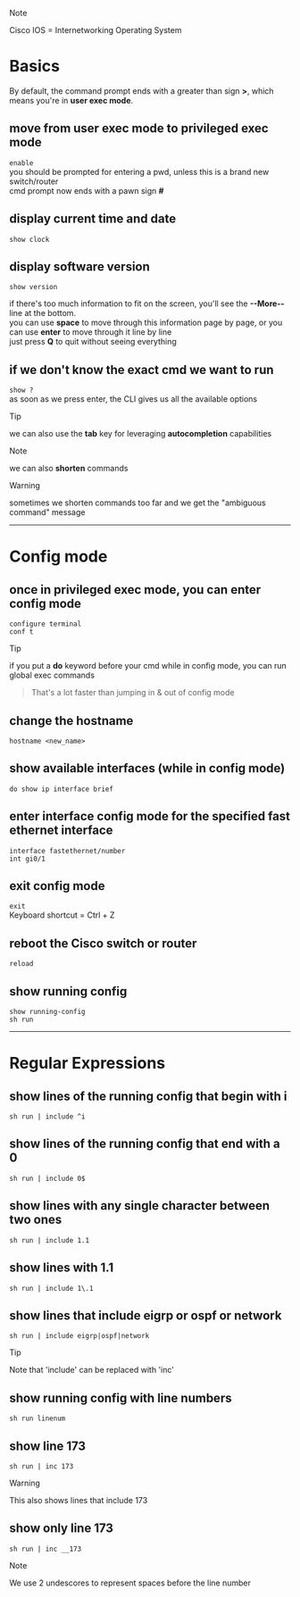 >[!Note]
>Cisco IOS = Internetworking Operating System

# Basics

By default, the command prompt ends with a greater than sign **>**, which means you're in **user exec mode**.

## move from user exec mode to privileged exec mode
`enable`  
you should be prompted for entering a pwd, unless this is a brand new switch/router  
cmd prompt now ends with a pawn sign **#**

## display current time and date
`show clock`  

## display software version
`show version`  

if there's too much information to fit on the screen, you'll see the **--More--** line at the bottom.  
you can use **space** to move through this information page by page, or you can use **enter** to move through it line by line  
just press **Q** to quit without seeing everything  

## if we don't know the exact cmd we want to run
`show ?`  
as soon as we press enter, the CLI gives us all the available options  

>[!tip]
>we can also use the **tab** key for leveraging **autocompletion** capabilities

>[!note]
>we can also **shorten** commands

>[!warning]
>sometimes we shorten commands too far and we get the "ambiguous command" message

---

# Config mode

## once in privileged exec mode, you can enter config mode
`configure terminal`  
`conf t`  

>[!tip]
>if you put a **do** keyword before your cmd while in config mode, you can run global exec commands
>>That's a lot faster than jumping in & out of config mode

## change the hostname
`hostname <new_name>`

## show available interfaces (while in config mode)
`do show ip interface brief`

## enter interface config mode for the specified fast ethernet interface
`interface fastethernet/number`  
`int gi0/1`

## exit config mode
`exit`  
Keyboard shortcut = Ctrl + Z

## reboot the Cisco switch or router
`reload`

## show running config
`show running-config`  
`sh run`

---

# Regular Expressions

## show lines of the running config that begin with i
`sh run | include ^i`

## show lines of the running config that end with a 0
`sh run | include 0$`

## show lines with any single character between two ones
`sh run | include 1.1`

## show lines with 1.1
`sh run | include 1\.1`

## show lines that include eigrp or ospf or network
`sh run | include eigrp|ospf|network`  
>[!tip]
>Note that 'include' can be replaced with 'inc'

## show running config with line numbers
`sh run linenum`

## show line 173 
`sh run | inc 173`
>[!warning]
>This also shows lines that include 173

## show only line 173  
`sh run | inc __173`
>[!note]
>We use 2 undescores to represent spaces before the line number




